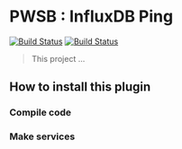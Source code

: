 # PWSB : InfluxDB Ping
[![Build Status](https://img.shields.io/badge/GoLang-1.6.2-green.svg)](https://golang.org/dl/)
[![Build Status](https://img.shields.io/badge/InfluxDB-1.5.2-blue.svg)](https://portal.influxdata.com/downloads#influxdb)
> This project ...
## How to install this plugin
### Compile code
### Make services
